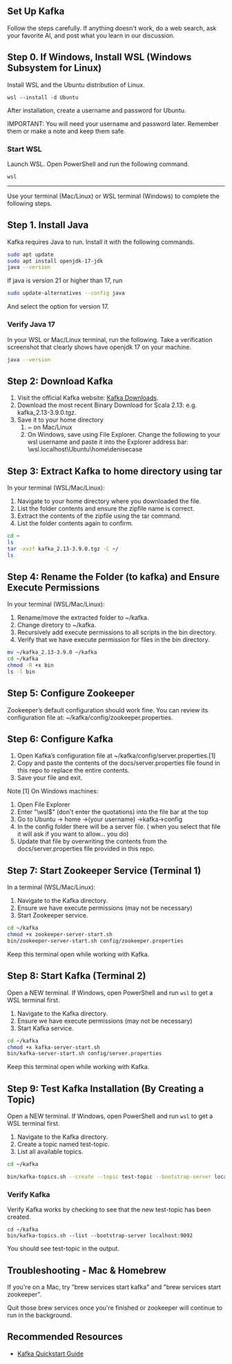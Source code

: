 ## Set Up Kafka 

Follow the steps carefully. 
If anything doesn't work, do a web search, ask your favorite AI, and post what you learn in our discussion. 

## Step 0. If Windows, Install WSL (Windows Subsystem for Linux)

Install WSL and the Ubuntu distribution of Linux.

```shell
wsl --install -d Ubuntu
```

After installation, create a username and password for Ubuntu.

IMPORTANT: You will need your username and password later. Remember them or make a note and keep them safe. 

### Start WSL

Launch WSL. Open PowerShell and run the following command. 

```shell
wsl
```

-----

Use your terminal (Mac/Linux) or WSL terminal (Windows) to complete the following steps. 

## Step 1. Install Java 

Kafka requires Java to run. Install it with the following commands.

```zsh
sudo apt update
sudo apt install openjdk-17-jdk
java --version
```

If java is version 21 or higher than 17, run

```zsh
sudo update-alternatives --config java
```
And select the option for version 17. 

### Verify Java 17

In your WSL or Mac/Linux terminal, run the following.
Take a verification screenshot that clearly shows have openjdk 17 on your machine.

```zsh
java --version
```

## Step 2: Download Kafka

1. Visit the official Kafka website: [Kafka Downloads](https://kafka.apache.org/downloads).
2. Download the most recent Binary Download for Scala 2.13: e.g. kafka_2.13-3.9.0.tgz. 
3. Save it to your home directory 
   1. ~ on Mac/Linux
   2. On Windows, save using File Explorer. Change the following to your wsl username and paste it into the Explorer address bar: \\wsl.localhost\Ubuntu\home\denisecase

## Step 3: Extract Kafka to home directory using tar

In your terminal (WSL/Mac/Linux):

1. Navigate to your home directory where you downloaded the file. 
2. List the folder contents and ensure the zipfile name is correct.
3. Extract the contents of the zipfile using the tar command.
4. List the folder contents again to confirm.

```zsh
cd ~
ls
tar -xvzf kafka_2.13-3.9.0.tgz -C ~/
ls
```

## Step 4: Rename the Folder (to kafka) and Ensure Execute Permissions

In your terminal (WSL/Mac/Linux):

1. Rename/move the extracted folder to ~/kafka.
2. Change diretory to ~/kafka.
3. Recursively add execute permissions to all scripts in the bin directory.
4. Verify that we have execute permission for files in the bin directory. 

```bash
mv ~/kafka_2.13-3.9.0 ~/kafka
cd ~/kafka
chmod -R +x bin
ls -l bin
```

## Step 5: Configure Zookeeper

Zookeeper’s default configuration should work fine. You can review its configuration file at:
 ~/kafka/config/zookeeper.properties.


## Step 6: Configure Kafka

1. Open Kafka’s configuration file at ~/kafka/config/server.properties.[1] 
2. Copy and paste the contents of the docs/server.properties file found in this repo to replace the entire contents.
3. Save your file and exit.

Note [1] On Windows machines:
   1. Open File Explorer
   2. Enter "\\wsl$" (don't enter the quotations) into the file bar at the top
   3. Go to Ubuntu -> home ->(your username) ->kafka->config
   4. In the config folder there will be a server file. ( when you select that file it will ask if you want to allow... you do)
   5. Update that file by overwriting the contents from the docs/server.properties file provided in this repo. 

## Step 7: Start Zookeeper Service (Terminal 1)

In a terminal (WSL/Mac/Linux):

1. Navigate to the Kafka directory.
2. Ensure we have execute permissions (may not be necessary)
3. Start Zookeeper service. 

```zsh
cd ~/kafka
chmod +x zookeeper-server-start.sh
bin/zookeeper-server-start.sh config/zookeeper.properties
```

Keep this terminal open while working with Kafka.


## Step 8: Start Kafka (Terminal 2)

Open a NEW terminal. If Windows, open PowerShell and run `wsl` to get a WSL terminal first.

1. Navigate to the Kafka directory.
2. Ensure we have execute permissions (may not be necessary)
3. Start Kafka service. 

```zsh
cd ~/kafka
chmod +x kafka-server-start.sh
bin/kafka-server-start.sh config/server.properties
```

Keep this terminal open while working with Kafka. 

## Step 9: Test Kafka Installation (By Creating a Topic)

Open a NEW terminal. If Windows, open PowerShell and run `wsl` to get a WSL terminal first.

1. Navigate to the Kafka directory.
2. Create a topic named test-topic. 
3. List all available topics. 

```zsh
cd ~/kafka

bin/kafka-topics.sh --create --topic test-topic --bootstrap-server localhost:9092 --partitions 1 --replication-factor 1

```

### Verify Kafka

Verify Kafka works by checking to see that the new test-topic has been created.

```
cd ~/kafka
bin/kafka-topics.sh --list --bootstrap-server localhost:9092
```

You should see test-topic in the output.

## Troubleshooting - Mac & Homebrew

If you're on a Mac, try "brew services start kafka" and "brew services start zookeeper". 

Quit those brew services once you're finished or zookeeper will continue to run in the background.

## Recommended Resources

- [Kafka Quickstart Guide](https://kafka.apache.org/quickstart)
